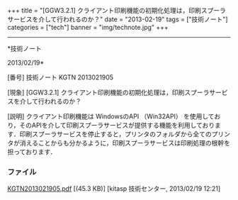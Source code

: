 ﻿+++
title = "[GGW3.2.1] クライアント印刷機能の初期化処理は，印刷スプーラサービスを介して行われるのか？"
date = "2013-02-19"
tags = ["技術ノート"]
categories = ["tech"]
banner = "img/technote.jpg"
+++

-----------------------------------------------------------------------------------------------------------------------------

*技術ノート

2013/02/19*


[番号]
技術ノート KGTN 2013021905

[現象]
[GGW3.2.1]
クライアント印刷機能の初期化処理は，印刷スプーラサービスを介して行われるのか？

[説明]
クライアント印刷機能は WindowsのAPI （Win32API）
を使用しており，そのAPIを介して印刷スプーラサービスが提供する機能を利用しております．印刷スプーラサービスを停止すると，プリンタのフォルダから全てのプリンタが消えることからも分かるように，印刷スプーラサービスは印刷処理の根幹を担っております．


### ファイル

 
 


[KGTN2013021905.pdf](http://techreport.kitasp.net/attachments/download/1211/KGTN2013021905.pdf)
 [(45.3 KB)] [kitasp 技術センター, 2013/02/19
12:21]


 


 

